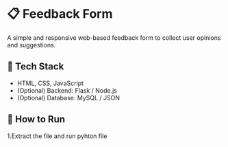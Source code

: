 # 📋 Feedback Form

A simple and responsive web-based feedback form to collect user opinions and suggestions.

## 🔧 Tech Stack
- HTML, CSS, JavaScript  
- (Optional) Backend: Flask / Node.js  
- (Optional) Database: MySQL / JSON

## 🚀 How to Run
1.Extract the file and run pyhton file

